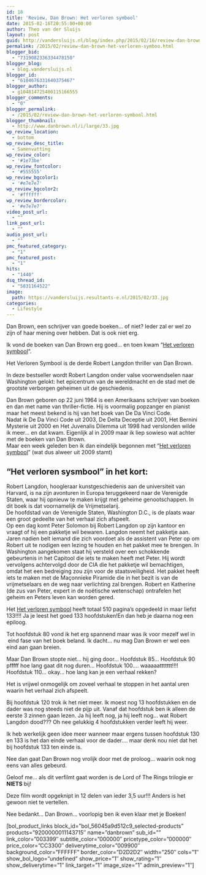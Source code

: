 ```yaml
---
id: 18
title: 'Review, Dan Brown: Het verloren symbool'
date: 2015-02-16T20:55:00+00:00
author: Theo van der Sluijs
layout: post
guid: http://vandersluijs.nl/blog/index.php/2015/02/16/review-dan-brown-het-verloren-symboo/
permalink: /2015/02/review-dan-brown-het-verloren-symboo.html
blogger_bid:
  - "7319082336334478150"
blogger_blog:
  - blog.vandersluijs.nl
blogger_id:
  - "6184676331640375467"
blogger_author:
  - g104814725400115166555
blogger_comments:
  - "0"
blogger_permalink:
  - /2015/02/review-dan-brown-het-verloren-symbool.html
blogger_thumbnail:
  - http://www.danbrown.nl/i/large/33.jpg
wp_review_location:
  - bottom
wp_review_desc_title:
  - Samenvatting
wp_review_color:
  - '#1e73be'
wp_review_fontcolor:
  - '#555555'
wp_review_bgcolor1:
  - '#e7e7e7'
wp_review_bgcolor2:
  - '#ffffff'
wp_review_bordercolor:
  - '#e7e7e7'
video_post_url:
  - ""
link_post_url:
  - ""
audio_post_url:
  - ""
pmc_featured_category:
  - "1"
pmc_featured_post:
  - "1"
hits:
  - "1440"
dsq_thread_id:
  - "5831164522"
image: 
  path: https://vandersluijs.resultants-e.nl/2015/02/33.jpg
categories:
  - Lifestyle
---
```

<div class="separator" style="clear: both; text-align: left;">
  Dan Brown, een schrijver van goede boeken&#8230; of niet? Ieder zal er wel zo zijn of haar mening over hebben. Dat is ook niet erg.
</div>

Ik vond de boeken van Dan Brown erg goed&#8230; en toen kwam &#8220;<a href="https://partnerprogramma.bol.com/click/click?p=1&t=url&s=31662&f=TXL&url=http%3A%2F%2Fwww.bol.com%2Fnl%2Fp%2Fhet-verloren-symbool%2F9200000011143715%2F&name=verlorensymbool" target="_blank" rel="nofollow">Het verloren symbool</a>&#8220;.

Het Verloren Symbool is de derde Robert Langdon thriller van Dan Brown.

In deze bestseller wordt Robert Langdon onder valse voorwendselen naar Washington gelokt: het epicentrum van de wereldmacht en de stad met de grootste verborgen geheimen uit de geschiedenis.
  
<!--more-->

<div>
  Dan Brown geboren op 22 juni 1964 is een Amerikaans schrijver van boeken en dan met name van thriller-fictie. Hij is voormalig popzanger en pianist maar het meest bekend is hij van het boek van De Da Vinci Code.
</div>

<div>
</div>

<div>
  Nadat ik De Da Vinci Code uit 2003, De Delta Deceptie uit 2001, Het Bernini Mysterie uit 2000 en Het Juvenalis Dilemma uit 1998 had verslonden wilde ik meer&#8230; en dat kwam. Eigenlijk al in 2009 maar ik liep sowieso wat achter met de boeken van Dan Brown.
</div>

<div>
</div>

<div>
  Maar een week geleden ben ik dan eindelijk begonnen met &#8220;<a href="https://partnerprogramma.bol.com/click/click?p=1&t=url&s=31662&f=TXL&url=http%3A%2F%2Fwww.bol.com%2Fnl%2Fp%2Fhet-verloren-symbool%2F9200000011143715%2F&name=verlorensymbool" target="_blank" rel="nofollow">Het verloren symbool</a>&#8221; (wat dus alweer uit 2009 stamt)
</div>

<div>
</div>

## &#8220;Het verloren sysmbool&#8221; in het kort:

<div>
  <div>
    Robert Langdon, hoogleraar kunstgeschiedenis aan de universiteit van Harvard, is na zijn avonturen in Europa teruggekeerd naar de Verenigde Staten, waar hij opnieuw te maken krijgt met geheime genootschappen. In dit boek is dat voornamelijk de Vrijmetselarij.
  </div>
  
  <div>
  </div>
  
  <div>
    De hoofdstad van de Verenigde Staten, Washington D.C., is de plaats waar een groot gedeelte van het verhaal zich afspeelt.
  </div>
  
  <div>
  </div>
  
  <div>
    Op een dag komt Peter Solomon bij Robert Langdon op zijn kantoor en vraagt of hij een pakketje wil bewaren. Langdon neemt het pakketje aan. Jaren nadien belt iemand die zich voordoet als de assistent van Peter op om Robert uit te nodigen een lezing te houden en het pakket mee te brengen. In Washington aangekomen staat hij versteld over een schokkende gebeurtenis in het Capitool die iets te maken heeft met Peter. Hij wordt vervolgens achtervolgd door de CIA die het pakketje wil bemachtigen, omdat het een bedreiging zou zijn voor de staatsveiligheid. Het pakket heeft iets te maken met de Maçonnieke Piramide die in het bezit is van de vrijmetselaars en de weg naar verlichting zal brengen. Robert en Katherine (de zus van Peter, expert in de noëtische wetenschap) ontrafelen het geheim en Peters leven kan worden gered.
  </div>
</div>

<div>
</div>

<div>
  <p>
    Het <a href="https://partnerprogramma.bol.com/click/click?p=1&t=url&s=31662&f=TXL&url=http%3A%2F%2Fwww.bol.com%2Fnl%2Fp%2Fhet-verloren-symbool%2F9200000011143715%2F&name=verlorensymbool" target="_blank" rel="nofollow">Het verloren symbool</a> heeft totaal 510 pagina&#8217;s opgedeeld in maar liefst 133!!!! Ja je leest het goed 133 hoofdstuken!En dan heb je daarna nog een epiloog.
  </p>
  
  <p>
    Tot hoofdstuk 80 vond ik het erg spannend maar was ik voor mezelf wel in  eind fase van het boek beland. Ik dacht&#8230; nu mag Dan Brown er wel een eind aan gaan breien.
  </p>
  
  <p>
    Maar Dan Brown stopte niet&#8230; hij ging door&#8230; Hoofdstuk 85&#8230; Hoofdstuk 90 pfffff hoe lang gaat dit nog duren&#8230; Hoofdstuk 100&#8230;. waaaaattttttt!!!! Hoofdstuk 110&#8230; okay&#8230; hoe lang kan je een verhaal rekken?
  </p>
  
  <p>
    Het is vrijwel onmogelijk om zoveel verhaal te stoppen in het aantal uren waarin het verhaal zich afspeelt.
  </p>
  
  <p>
    Bij hoofdstuk 120 trok ik het niet meer. Ik moest nog 13 hoofdstukken en de dader was nog steeds niet de pijp uit. Vanaf dat hoofdstuk ben ik alleen de eerste 3 zinnen gaan lezen. Ja hij leeft nog, ja hij leeft nog&#8230; wat Robert Langdon dood??? Oh nee gelukkig 4 hoofdstukken verder leeft hij weer.
  </p>
  
  <p>
    Ik heb werkelijk geen idee meer wanneer maar ergens tussen hoofdstuk 130 en 133 is het dan einde verhaal voor de dader&#8230;. maar denk nou niet dat het bij hoofdstuk 133 ten einde is.
  </p>
  
  <p>
    Nee dan gaat Dan Brown nog vrolijk door met de proloog&#8230; waarin ook nog eens van alles gebeurd.
  </p>
  
  <p>
    Geloof me&#8230; als dit verfilmt gaat worden is de Lord of The Rings trilogie er <b>NIETS</b> bij!
  </p>
  
  <p>
    Deze film wordt opgeknipt in 12 delen van ieder 3,5 uur!!! Anders is het gewoon niet te vertellen.
  </p>
  
  <p>
    Nee bedankt&#8230; Dan Brown&#8230; voorlopig ben ik even klaar met je Boeken!
  </p>
</div>

<div>
  [bol_product_links block_id=&#8221;bol_56045a9d512c9_selected-products&#8221; products=&#8221;9200000011143715&#8243; name=&#8221;danbrown&#8221; sub_id=&#8221;&#8221; link_color=&#8221;003399&#8243; subtitle_color=&#8221;000000&#8243; pricetype_color=&#8221;000000&#8243; price_color=&#8221;CC3300&#8243; deliverytime_color=&#8221;009900&#8243; background_color=&#8221;FFFFFF&#8221; border_color=&#8221;D2D2D2&#8243; width=&#8221;250&#8243; cols=&#8221;1&#8243; show_bol_logo=&#8221;undefined&#8221; show_price=&#8221;1&#8243; show_rating=&#8221;1&#8243; show_deliverytime=&#8221;1&#8243; link_target=&#8221;1&#8243; image_size=&#8221;1&#8243; admin_preview=&#8221;1&#8243;]
</div>